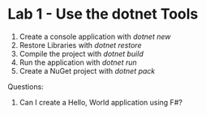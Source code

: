 # Lab 1 - Use the dotnet Tools

1. Create a console application with *dotnet new*
2. Restore Libraries with *dotnet restore*
3. Compile the project with *dotnet build*
4. Run the application with *dotnet run*
5. Create a NuGet project with *dotnet pack*

Questions:

1. Can I create a Hello, World application using F#?
